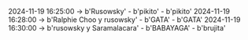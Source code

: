 2024-11-19 16:25:00 -> b'Rusowsky' - b'pikito' - b'pikito'
2024-11-19 16:28:00 -> b'Ralphie Choo y rusowsky' - b'GATA' - b'GATA'
2024-11-19 16:30:00 -> b'rusowsky y Saramalacara' - b'BABAYAGA' - b'brujita'
